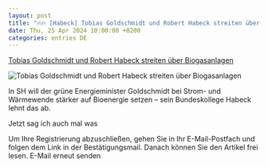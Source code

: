 ```yaml
---
layout: post
title: "🔥🔥 [Habeck] Tobias Goldschmidt und Robert Habeck streiten über Biogasanlagen"
date: Thu, 25 Apr 2024 10:00:00 +0200
categories: entries DE
---
```

[Tobias Goldschmidt und Robert Habeck streiten über Biogasanlagen](https://www.shz.de/deutschland-welt/schleswig-holstein/artikel/tobias-goldschmidt-und-robert-habeck-streiten-ueber-biogasanlagen-46892149)

![Tobias Goldschmidt und Robert Habeck streiten über Biogasanlagen](https://images.noz-mhn.de/img/45222972/crop/cbase_16_9-w1200-fnov-fpinklima-fpotl-fpx45-fpy45/2046377819/191272856/fo-goldschmidt-habeck-02-2023-jho.jpg)

In SH will der grüne Energieminister Goldschmidt bei Strom- und Wärmewende stärker auf Bioenergie setzen – sein Bundeskollege Habeck lehnt das ab.

Jetzt sag ich auch mal was

Um Ihre Registrierung abzuschließen, gehen Sie in Ihr E-Mail-Postfach und folgen dem Link in der Bestätigungsmail. Danach können Sie den Artikel frei lesen. E-Mail erneut senden

